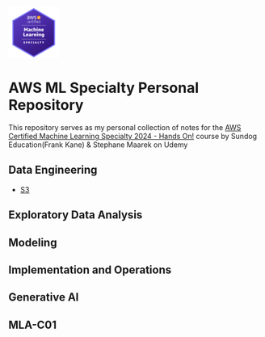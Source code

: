<img src="Images/Badge.png" alt="drawing" width="100"/>

# AWS ML Specialty Personal Repository
This repository serves as my personal collection of notes for the [AWS Certified Machine Learning Specialty 2024 - Hands On!](https://www.udemy.com/course/aws-machine-learning/?couponCode=ST4MT73124) course by Sundog Education(Frank Kane) & Stephane Maarek on Udemy


## Data Engineering
- [S3](./s3.xmind)

## Exploratory Data Analysis

## Modeling

## Implementation and Operations

## Generative AI

## MLA-C01

